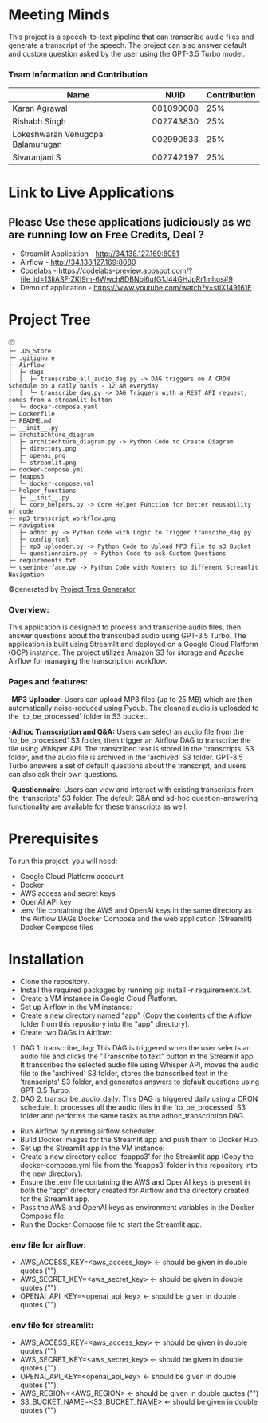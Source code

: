 # Meeting Minds

This project is a speech-to-text pipeline that can transcribe audio files and generate a transcript of the speech. The project can also answer default and custom question asked by the user using the GPT-3.5 Turbo model.

### Team Information and Contribution 

Name | NUID | Contribution 
--- | --- | --- |
Karan Agrawal | 001090008 | 25% 
Rishabh Singh | 002743830 | 25% 
Lokeshwaran Venugopal Balamurugan | 002990533 | 25% 
Sivaranjani S | 002742197 | 25% 

# Link to Live Applications
## Please Use these applications judiciously as we are running low on Free Credits, Deal ? 
- Streamlit Application - http://34.138.127.169:8051
- Airflow - http://34.138.127.169:8080
- Codelabs - https://codelabs-preview.appspot.com/?file_id=13IiASFrZKI9m-6Wwch8DBNbi6ufG1J44GHJpRr1mhos#9
- Demo of application - https://www.youtube.com/watch?v=stlX149161E

# Project Tree
```
📦 
├─ .DS_Store
├─ .gitignore
├─ Airflow
│  ├─ dags
│  │  ├─ transcribe_all_audio_dag.py -> DAG triggers on A CRON Schedule on a daily basis - 12 AM everyday
│  │  └─ transcribe_dag.py -> DAG Triggers with a REST API request, comes from a streamlit button
│  └─ docker-compose.yaml
├─ Dockerfile
├─ README.md
├─ __init__.py
├─ architechture_diagram
│  ├─ architechture_diagram.py -> Python Code to Create Diagram
│  ├─ directory.png
│  ├─ openai.png
│  └─ streamlit.png
├─ docker-compose.yml
├─ feapps3
│  └─ docker-compose.yml
├─ helper_functions
│  ├─ __init__.py
│  └─ core_helpers.py -> Core Helper Function for better reusability of code
├─ mp3_transcript_workflow.png
├─ navigation
│  ├─ adhoc.py -> Python Code with Logic to Trigger transcibe_dag.py
│  ├─ config.toml
│  ├─ mp3_uploader.py -> Python Code to Upload MP3 file to s3 Bucket
│  └─ questionnaire.py -> Python Code to ask Custom Questions
├─ requirements.txt
└─ userinterface.py -> Python Code with Routers to different Streamlit Navigation
```
©generated by [Project Tree Generator](https://woochanleee.github.io/project-tree-generator)

### Overview:

This application is designed to process and transcribe audio files, then answer questions about the transcribed audio using GPT-3.5 Turbo. The application is built using Streamlit and deployed on a Google Cloud Platform (GCP) instance. The project utilizes Amazon S3 for storage and Apache Airflow for managing the transcription workflow.

### Pages and features:

-**MP3 Uploader:** Users can upload MP3 files (up to 25 MB) which are then automatically noise-reduced using Pydub. The cleaned audio is uploaded to the 'to_be_processed' folder in S3 bucket.  

-**Adhoc Transcription and Q&A:** Users can select an audio file from the 'to_be_processed' S3 folder, then trigger an Airflow DAG to transcribe the file using Whisper API. The transcribed text is stored in the 'transcripts' S3 folder, and the audio file is archived in the 'archived' S3 folder. GPT-3.5 Turbo answers a set of default questions about the transcript, and users can also ask their own questions.  

-**Questionnaire:** Users can view and interact with existing transcripts from the 'transcripts' S3 folder. The default Q&A and ad-hoc question-answering functionality are available for these transcripts as well.

# Prerequisites

To run this project, you will need:

- Google Cloud Platform account
- Docker
- AWS access and secret keys
- OpenAI API key
- .env file containing the AWS and OpenAI keys in the same directory as the Airflow DAGs Docker Compose and the web application (Streamlit) Docker Compose files

# Installation

- Clone the repository.
- Install the required packages by running pip install -r requirements.txt.
- Create a VM instance in Google Cloud Platform.
- Set up Airflow in the VM instance:
- Create a new directory named "app" (Copy the contents of the Airflow folder from this repository into the "app" directory).
- Create two DAGs in Airflow:
1) DAG 1: transcribe_dag: This DAG is triggered when the user selects an audio file and clicks the "Transcribe to text" button in the Streamlit app. It transcribes the selected audio file using Whisper API, moves the audio file to the 'archived' S3 folder, stores the transcribed text in the 'transcripts' S3 folder, and generates answers to default questions using GPT-3.5 Turbo.
2) DAG 2: transcribe_audio_daily: This DAG is triggered daily using a CRON schedule. It processes all the audio files in the 'to_be_processed' S3 folder and performs the same tasks as the adhoc_transcription DAG.
- Run Airflow by running airflow scheduler.
- Build Docker images for the Streamlit app and push them to Docker Hub.
- Set up the Streamlit app in the VM instance:
- Create a new directory called 'feapps3' for the Streamlit app (Copy the docker-compose.yml file from the 'feapps3' folder in this repository into the new directory).
- Ensure the .env file containing the AWS and OpenAI keys is present in both the "app" directory created for Airflow and the directory created for the Streamlit app.
- Pass the AWS and OpenAI keys as environment variables in the Docker Compose file.
- Run the Docker Compose file to start the Streamlit app.



### .env file for airflow:
- AWS_ACCESS_KEY=<aws_access_key> <- should be given in double quotes ("")
- AWS_SECRET_KEY=<aws_secret_key> <- should be given in double quotes ("")
- OPENAI_API_KEY=<openai_api_key> <- should be given in double quotes ("")

### .env file for streamlit:
- AWS_ACCESS_KEY=<aws_access_key> <- should be given in double quotes ("")
- AWS_SECRET_KEY=<aws_secret_key> <- should be given in double quotes ("")
- OPENAI_API_KEY=<openai_api_key> <- should be given in double quotes ("")
- AWS_REGION=<AWS_REGION> <- should be given in double quotes ("")
- S3_BUCKET_NAME=<S3_BUCKET_NAME> <- should be given in double quotes ("")
